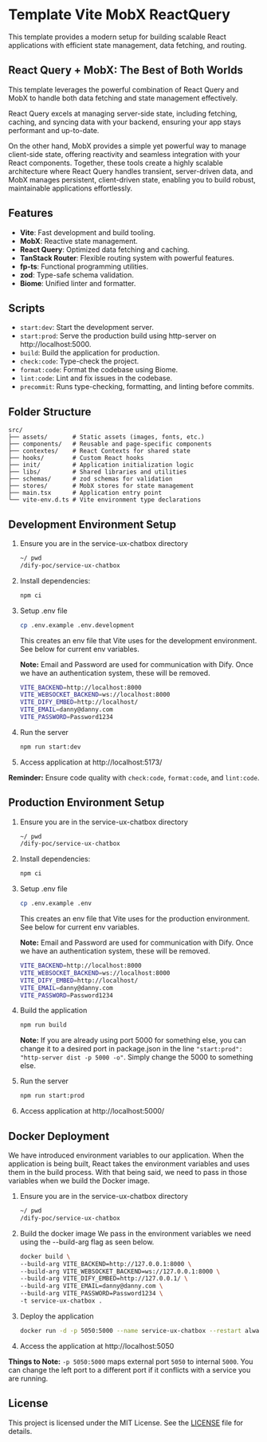 # Template Vite MobX ReactQuery

This template provides a modern setup for building scalable React applications with efficient state management, data fetching, and routing.


## React Query + MobX: The Best of Both Worlds

This template leverages the powerful combination of React Query and MobX to handle both data fetching and state management effectively.

React Query excels at managing server-side state, including fetching, caching, and syncing data with your backend, ensuring your app stays performant and up-to-date.

On the other hand, MobX provides a simple yet powerful way to manage client-side state, offering reactivity and seamless integration with your React components. Together, these tools create a highly scalable architecture where React Query handles transient, server-driven data, and MobX manages persistent, client-driven state, enabling you to build robust, maintainable applications effortlessly.


## Features

- **Vite**: Fast development and build tooling.
- **MobX**: Reactive state management.
- **React Query**: Optimized data fetching and caching.
- **TanStack Router**: Flexible routing system with powerful features.
- **fp-ts**: Functional programming utilities.
- **zod**: Type-safe schema validation.
- **Biome**: Unified linter and formatter.


## Scripts

- `start:dev`: Start the development server.
- `start:prod`: Serve the production build using http-server on http://localhost:5000.
- `build`: Build the application for production.
- `check:code`: Type-check the project.
- `format:code`: Format the codebase using Biome.
- `lint:code`: Lint and fix issues in the codebase.
- `precommit`: Runs type-checking, formatting, and linting before commits.



## Folder Structure

```plaintext
src/
├── assets/       # Static assets (images, fonts, etc.)
├── components/   # Reusable and page-specific components
├── contextes/    # React Contexts for shared state
├── hooks/        # Custom React hooks
├── init/         # Application initialization logic
├── libs/         # Shared libraries and utilities
├── schemas/      # zod schemas for validation
├── stores/       # MobX stores for state management
├── main.tsx      # Application entry point
└── vite-env.d.ts # Vite environment type declarations
```

## Development Environment Setup

1. Ensure you are in the service-ux-chatbox directory
   ```bash
   ~/ pwd
   /dify-poc/service-ux-chatbox
   ```

2. Install dependencies:
   ```bash
   npm ci
   ```

3. Setup .env file
   ```bash
   cp .env.example .env.development
   ```
   This creates an env file that Vite uses for the development environment. See below for current env variables.
   
   **Note:** Email and Password are used for communication with Dify. Once we have an authentication system, these will be removed. 
   ```bash
   VITE_BACKEND=http://localhost:8000
   VITE_WEBSOCKET_BACKEND=ws://localhost:8000
   VITE_DIFY_EMBED=http://localhost/
   VITE_EMAIL=danny@danny.com
   VITE_PASSWORD=Password1234
   ```

4. Run the server
   ```bash
   npm run start:dev
   ```

5. Access application at http://localhost:5173/

**Reminder:** Ensure code quality with `check:code`, `format:code`, and `lint:code`.

## Production Environment Setup

1. Ensure you are in the service-ux-chatbox directory
   ```bash
   ~/ pwd
   /dify-poc/service-ux-chatbox
   ```

2. Install dependencies:
   ```bash
   npm ci
   ```

3. Setup .env file
   ```bash
   cp .env.example .env
   ```
   This creates an env file that Vite uses for the production environment. See below for current env variables.
   
   **Note:** Email and Password are used for communication with Dify. Once we have an authentication system, these will be removed. 
   ```bash
   VITE_BACKEND=http://localhost:8000
   VITE_WEBSOCKET_BACKEND=ws://localhost:8000
   VITE_DIFY_EMBED=http://localhost/
   VITE_EMAIL=danny@danny.com
   VITE_PASSWORD=Password1234
   ```

4. Build the application
   ```bash
   npm run build
   ```
   **Note:** If you are already using port 5000 for something else, you can change it to a desired port in package.json in the line ```"start:prod": "http-server dist -p 5000 -o"```. Simply change the 5000 to something else.

5. Run the server
   ```bash
   npm run start:prod
   ```

6. Access application at http://localhost:5000/


## Docker Deployment
We have introduced environment variables to our application. When the application is being built, React takes the environment variables and uses them in the build process. With that being said, we need to pass in those variables when we build the Docker image. 

1. Ensure you are in the service-ux-chatbox directory
   ```bash
   ~/ pwd
   /dify-poc/service-ux-chatbox
   ```
2. Build the docker image
   We pass in the environment variables we need using the --build-arg flag as seen below. 
   ```bash
   docker build \
   --build-arg VITE_BACKEND=http://127.0.0.1:8000 \
   --build-arg VITE_WEBSOCKET_BACKEND=ws://127.0.0.1:8000 \
   --build-arg VITE_DIFY_EMBED=http://127.0.0.1/ \
   --build-arg VITE_EMAIL=danny@danny.com \
   --build-arg VITE_PASSWORD=Password1234 \
   -t service-ux-chatbox .
   ```
3. Deploy the application 
   ```bash
   docker run -d -p 5050:5000 --name service-ux-chatbox --restart always service-ux-chatbox
   ```
4. Access the application at http://localhost:5050

**Things to Note:** `-p 5050:5000` maps external port `5050` to internal `5000`. You can change the left port to a different port if it conflicts with a service you are running.


## License

This project is licensed under the MIT License. See the [LICENSE](LICENSE) file for details.
